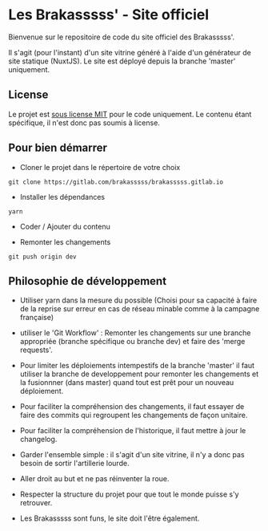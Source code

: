 # Les Brakasssss' - Site officiel

Bienvenue sur le repositoire de code du site officiel des Brakasssss'.

Il s'agit (pour l'instant) d'un site vitrine généré à l'aide d'un générateur de site statique (NuxtJS).
Le site est déployé depuis la branche 'master' uniquement.

## License

Le projet est [sous license MIT](/LICENSE.md) pour le code uniquement. Le contenu étant spécifique, il n'est donc pas soumis à license.

## Pour bien démarrer

- Cloner le projet dans le répertoire de votre choix

`git clone https://gitlab.com/brakasssss/brakasssss.gitlab.io`

- Installer les dépendances

`yarn`

- Coder / Ajouter du contenu

- Remonter les changements

`git push origin dev`

## Philosophie de développement

- Utiliser yarn dans la mesure du possible (Choisi pour sa capacité à faire de la reprise sur erreur en cas de réseau minable comme à la campagne française)

- utiliser le 'Git Workflow' : Remonter les changements sur une branche appropriée (branche spécifique ou branche dev) et faire des 'merge requests'.

- Pour limiter les déploiements intempestifs de la branche 'master' il faut utiliser la branche de developpement pour remonter les changements et la fusionnner (dans master) quand tout est prêt pour un nouveau déploiement.

- Pour faciliter la compréhension des changements, il faut essayer de faire des commits qui regroupent les changements de façon unitaire.

- Pour faciliter la compréhension de l'historique, il faut mettre à jour le changelog.

- Garder l'ensemble simple : il s'agit d'un site vitrine, il n'y a donc pas besoin de sortir l'artillerie lourde.

- Aller droit au but et ne pas réinventer la roue.

- Respecter la structure du projet pour que tout le monde puisse s'y retrouver.

- Les Brakasssss sont funs, le site doit l'être également.
